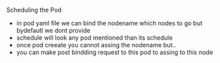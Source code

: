 
Scheduling the Pod

- in pod yaml file we can bind the nodename which nodes to go but bydefautl we dont provide
- schedule will look any pod mentioned than its schedule
- once pod creeate you  cannot assing the nodename but..
- you can make post bindding request to this pod to assing to this node 